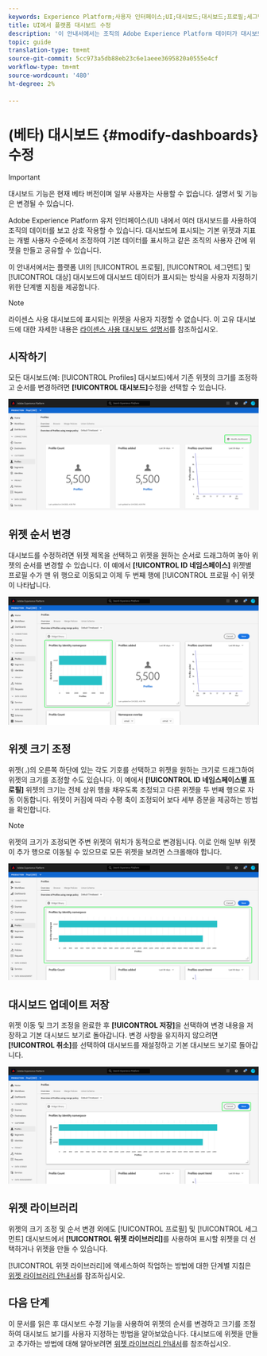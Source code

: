 ```yaml
---
keywords: Experience Platform;사용자 인터페이스;UI;대시보드;대시보드;프로필;세그먼트;대상;라이센스 사용
title: UI에서 플랫폼 대시보드 수정
description: '이 안내서에서는 조직의 Adobe Experience Platform 데이터가 대시보드 내에 표시되는 방식을 사용자 지정하기 위한 단계별 지침을 제공합니다. '
topic: guide
translation-type: tm+mt
source-git-commit: 5cc973a5db88eb23c6e1aeee3695820a0555e4cf
workflow-type: tm+mt
source-wordcount: '480'
ht-degree: 2%

---
```



# (베타) 대시보드 {#modify-dashboards} 수정

>[!IMPORTANT]
>
>대시보드 기능은 현재 베타 버전이며 일부 사용자는 사용할 수 없습니다. 설명서 및 기능은 변경될 수 있습니다.

Adobe Experience Platform 유저 인터페이스(UI) 내에서 여러 대시보드를 사용하여 조직의 데이터를 보고 상호 작용할 수 있습니다. 대시보드에 표시되는 기본 위젯과 지표는 개별 사용자 수준에서 조정하여 기본 데이터를 표시하고 같은 조직의 사용자 간에 위젯을 만들고 공유할 수 있습니다.

이 안내서에서는 플랫폼 UI의 [!UICONTROL 프로필], [!UICONTROL 세그먼트] 및 [!UICONTROL 대상] 대시보드에 대시보드 데이터가 표시되는 방식을 사용자 지정하기 위한 단계별 지침을 제공합니다.

>[!NOTE]
>
>라이센스 사용 대시보드에 표시되는 위젯을 사용자 지정할 수 없습니다. 이 고유 대시보드에 대한 자세한 내용은 [라이센스 사용 대시보드 설명서](guides/license-usage.md)를 참조하십시오.

## 시작하기

모든 대시보드(예: [!UICONTROL Profiles] 대시보드)에서 기존 위젯의 크기를 조정하고 순서를 변경하려면 **[!UICONTROL 대시보드]**&#x200B;수정을 선택할 수 있습니다.

![](images/customization/modify-dashboard.png)

## 위젯 순서 변경

대시보드를 수정하려면 위젯 제목을 선택하고 위젯을 원하는 순서로 드래그하여 놓아 위젯의 순서를 변경할 수 있습니다. 이 예에서 **[!UICONTROL ID 네임스페이스]** 위젯별 프로필 수가 맨 위 행으로 이동되고 이제 두 번째 행에 [!UICONTROL 프로필 수] 위젯이 나타납니다.

![](images/customization/move-widget.png)

## 위젯 크기 조정

위젯(`⌟`)의 오른쪽 하단에 있는 각도 기호를 선택하고 위젯을 원하는 크기로 드래그하여 위젯의 크기를 조정할 수도 있습니다. 이 예에서 **[!UICONTROL ID 네임스페이스별 프로필]** 위젯의 크기는 전체 상위 행을 채우도록 조정되고 다른 위젯을 두 번째 행으로 자동 이동합니다. 위젯이 커짐에 따라 수평 축이 조정되어 보다 세부 증분을 제공하는 방법을 확인합니다.

>[!NOTE]
>
>위젯의 크기가 조정되면 주변 위젯의 위치가 동적으로 변경됩니다. 이로 인해 일부 위젯이 추가 행으로 이동될 수 있으므로 모든 위젯을 보려면 스크롤해야 합니다.

![](images/customization/resize-widget.png)

## 대시보드 업데이트 저장

위젯 이동 및 크기 조정을 완료한 후 **[!UICONTROL 저장]**&#x200B;을 선택하여 변경 내용을 저장하고 기본 대시보드 보기로 돌아갑니다. 변경 사항을 유지하지 않으려면 **[!UICONTROL 취소]**&#x200B;를 선택하여 대시보드를 재설정하고 기본 대시보드 보기로 돌아갑니다.

![](images/customization/save-changes.png)

## 위젯 라이브러리

위젯의 크기 조정 및 순서 변경 외에도 [!UICONTROL 프로필] 및 [!UICONTROL 세그먼트] 대시보드에서 **[!UICONTROL 위젯 라이브러리]**&#x200B;를 사용하여 표시할 위젯을 더 선택하거나 위젯을 만들 수 있습니다.

[!UICONTROL 위젯 라이브러리]에 액세스하여 작업하는 방법에 대한 단계별 지침은 [위젯 라이브러리 안내서](widget-library.md)를 참조하십시오.

## 다음 단계

이 문서를 읽은 후 대시보드 수정 기능을 사용하여 위젯의 순서를 변경하고 크기를 조정하여 대시보드 보기를 사용자 지정하는 방법을 알아보았습니다. 대시보드에 위젯을 만들고 추가하는 방법에 대해 알아보려면 [위젯 라이브러리 안내서](widget-library.md)를 참조하십시오.